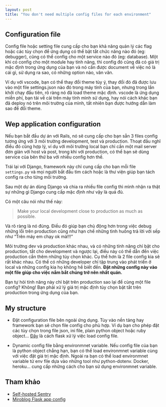 ```yaml
---
layout: post
title: "You don't need multiple config files for each environment"
---
```


## Configuration file

Config file hoặc setting file cung cấp cho bạn khả năng quản lý các flag hoặc các tùy chọn để ứng dụng có thể bật tắt chức năng nào đó (eg: debugger), cũng có thể config cho một service nào đó (eg: database). Một khi có config cho một module hay tính năng, thì config đó cũng đã có giá trị mặc định trong ứng dụng của bạn và nó cần được document về việc nó là cái gì, sử dụng ra sao, có những option nào, vân vân.

Ví dụ với vscode, bạn có thể thay đổi theme tùy ý, thay đổi đó đã được lưu vào một file settings.json nào đó trong máy tính của bạn, nhưng trong lần khởi chạy đầu tiên, rõ ràng nó đã load theme mặc định. vscode là ứng dụng miễn phí, bạn tải về cài trên máy tính mình sử dụng, hay nói cách khác bạn đã deploy nó trên môi trường của mình, tất nhiên bạn được hướng dẫn làm sao để đổi theme.

## Wep application configuration

Nếu bạn bắt đầu dự án với Rails, nó sẽ cung cấp cho bạn sẵn 3 files config tương ứng với 3 môi trường development, test và production. Thoạt đầu nghĩ điều đó cũng hợp lý, ví dụ với môi trường local bạn chỉ cần một mail server đơn giản với host và post, trong khi với production, có thể bạn sẽ dùng service của bên thứ ba với nhiều config hơn thế.

Trái lại với Django, framework này chỉ cung cấp cho bạn mỗi file `settings.py` và mọi người bắt đầu tìm cách hoặc là thư viện giúp bạn tách config ra cho từng môi trường.

Sau một dự án dùng Django và chia ra nhiều file config thì mình nhận ra thật sự những gì Django cung cấp mặc định như vậy là quá đủ.

Có một câu nói như thế này:

> Make your local development close to production as much as possible.

Và rõ ràng là nó đúng. Điều đó giúp bạn chủ động hơn trong việc debug những lỗi trên production cũng như hạn chế những tình huống trả lời với sếp như “Trên máy em chạy ok mà!!!”

Môi trường dev và production khác nhau, và có những tính năng chỉ bật cho production, tắt cho development và ngược lại, điều này có thể dẫn đến việc production cần thêm những tùy chọn khác. Cụ thể hơn là 2 file config kia sẽ rất khác nhau. Có thể có những developer chỉ tập trung vào phát triển ở local và những config kia họ không hề biết đến. **Đặt những config này vào một file giúp cho việc nắm bắt chúng trở nên nhất quán.**

Bạn tự hỏi tính năng này chỉ bật trên production sao lại để cùng một file config? Không! Bạn phải xử lý giá trị mặc định tùy chọn bật tắt trên production trong ứng dụng của bạn.

## My structure

- Đặt configuration file bên ngoài ứng dụng. Tùy vào nền tảng hay framework bạn sẽ chọn file config cho phù hợp. Ví dụ bạn cho phép đặt các tùy chọn trong file json, ini file, plain python object hoặc ruby object... [Đây](https://github.com/pallets/flask/pull/3398) là cách flask xử lý việc load config file.

- Dynamic config file bằng environmnet variable. Nếu config file của bạn là python object chẳng hạn, bạn có thể load environmnet variable cùng với việc đặt giá trị mặc định. Ngoài ra bạn có thể load environmnet variable từ env file dựa vào những tool như python-dotenv. Docker, heroku... cung cấp những cách cho bạn sử dụng environmnet variable.

## Tham khảo

- [Self-hosted Sentry](https://docs.sentry.io/server/installation/)
- [Miroblog Flask app config](https://github.com/miguelgrinberg/microblog/blob/master/config.py)